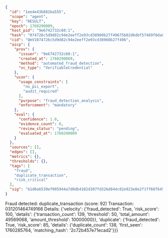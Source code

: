 ```json
{
  "id": "1ee4e43b881ba555",
  "scope": "agent",
  "key": "RESULT",
  "epoch": 1760290009,
  "host_pid": "9e6742732c60:1",
  "hash": "074726c5d9d82c94e2eeff2e93cd38960b27f49675b02d6dbf57469f8da8b62f",
  "cid": "QmV1074726c5d9d82c94e2eeff2e93cd38960b27f496",
  "aicp": {
    "prov": {
      "issuer": "9e6742732c60:1",
      "created_at": 1760290009,
      "method": "automated_fraud_detection",
      "vc_type": "VerifiableCredential"
    },
    "ucon": {
      "usage_constraints": [
        "no_pii_export",
        "audit_required"
      ],
      "purpose": "fraud_detection_analysis",
      "enforcement": "mandatory"
    },
    "eval": {
      "confidence": 1.0,
      "evidence_count": 0,
      "review_status": "pending",
      "evaluated_at": 1760290009
    }
  },
  "sources": [],
  "edges": [],
  "metrics": {},
  "thresholds": {},
  "tags": [
    "fraud",
    "duplicate_transaction",
    "risk_critical"
  ],
  "sig": "b1d0a6539ef905944a7d0db4102d307fd326d844c02e923e0e2f1ff68f645b1f"
}
```

Fraud detected: duplicate_transaction (score: 92)
Transaction: 031201464749166
Details: {'velocity': {'fraud_detected': True, 'risk_score': 100, 'details': {'transaction_count': 139, 'threshold': 50, 'total_amount': 49569068, 'amount_threshold': 10000000}}, 'duplicate': {'fraud_detected': True, 'risk_score': 85, 'details': {'duplicate_count': 138, 'first_seen': 1760285764, 'matching_hash': '2c72b457e71ecad2'}}}